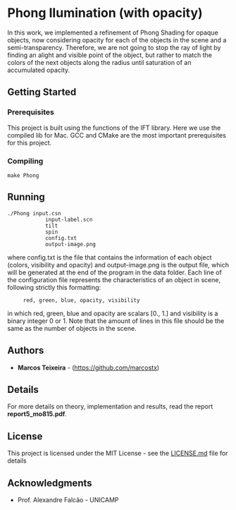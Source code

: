 # Phong Ilumination (with opacity)

In this work, we implemented a refinement of Phong Shading for opaque objects, now considering opacity for each of the objects in the scene and a semi-transparency. Therefore, we are not going to stop the ray of light by finding an alight and visible point of the object, but rather to match the colors of the next objects along the radius until saturation of an accumulated opacity. 

## Getting Started

### Prerequisites

This project is built using the functions of the IFT library. Here we use the compiled lib for Mac. GCC and CMake are the most important prerequisites for this project.


### Compiling


```
make Phong
```


## Running 
```
./Phong input.csn 
            input-label.scn
            tilt
            spin
            config.txt
            output-image.png
```

where config.txt is the file that contains the information of each object (colors, visibility and opacity) and output-image.png is the output file, which will be generated at the end of the program in the data folder. Each line of the configuration file represents the characteristics of an object in scene, following strictly this formatting:
```
     red, green, blue, opacity, visibility
```
in which red, green, blue and opacity are scalars [0., 1.] and visibility is a binary integer 0 or 1. Note that the amount of lines in this file should be the same as the number of objects in the scene.


## Authors

* **Marcos Teixeira** - (https://github.com/marcostx)

## Details

For more details on theory, implementation and results, read the report **report5_mo815.pdf**.


## License

This project is licensed under the MIT License - see the [LICENSE.md](LICENSE.md) file for details

## Acknowledgments

* Prof. Alexandre Falcão - UNICAMP
